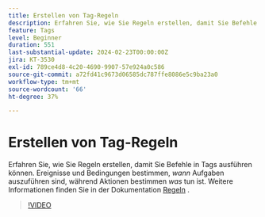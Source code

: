 ```yaml
---
title: Erstellen von Tag-Regeln
description: Erfahren Sie, wie Sie Regeln erstellen, damit Sie Befehle in Tags ausführen können. Ereignisse und Bedingungen bestimmen, wann etwas zu tun ist, während Aktionen bestimmen, was zu tun ist.
feature: Tags
level: Beginner
duration: 551
last-substantial-update: 2024-02-23T00:00:00Z
jira: KT-3530
exl-id: 789ce4d8-4c20-4690-9907-57e924a0c586
source-git-commit: a72fd41c9673d06585dc787ffe8086e5c9ba23a0
workflow-type: tm+mt
source-wordcount: '66'
ht-degree: 37%

---
```


# Erstellen von Tag-Regeln

Erfahren Sie, wie Sie Regeln erstellen, damit Sie Befehle in Tags ausführen können. Ereignisse und Bedingungen bestimmen, *wann* Aufgaben auszuführen sind, während Aktionen bestimmen *was* tun ist. Weitere Informationen finden Sie in der Dokumentation [Regeln](https://experienceleague.adobe.com/docs/experience-platform/tags/ui/rules.html?lang=de) .

>[!VIDEO](https://video.tv.adobe.com/v/28730/?learn=on)
